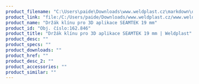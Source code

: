 ```yaml
---
product_filename: "C:\Users\paide\Downloads\www.weldplast.cz\markdown\drzak-klinu-pro-3d-aplikace-seamtek-19-mm_pg=3.md"
product_link: "file:/C:/Users/paide/Downloads/www.weldplast.cz/www.weldplast.cz/drzak-klinu-pro-3d-aplikace-seamtek-19-mm_pg=3"
product_name: "Držák klínu pro 3D aplikace SEAMTEK 19 mm"
product_id: "Obj. číslo:162.846"
product_title: "Držák klínu pro 3D aplikace SEAMTEK 19 mm | Weldplast"
product_desc: ""
product_specs: ""
product_downloads: ""
product_href: ""
product_desc_2: ""
product_accessories: ""
product_similar: ""
---
```

